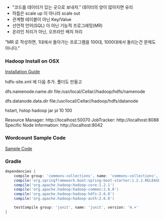 
- "코드를 데이터가 있는 곳으로 보내자." 데이터의 양이 많아지면 유리
- 하둡은 scale up 이 아니라 scale out
- 관계형 테이블이 아닌 Key/Value
- 선언적 언어(SQL) 이 아닌 기능적 프로그래밍(MR)
- 온라인 처리가 아닌, 오프라인 배치 처리

"MR 로 작성하면, 1대에서 돌아가는 프로그램을 100대, 1000대에서 돌리는건 문제도 아니다."


### Hadoop Install on OSX

[Installation Guide](http://amodernstory.com/2014/09/23/installing-hadoop-on-mac-osx-yosemite/)

hdfs-site.xml 에 다음 추가. 폴더도 만들고

dfs.namenode.name.dir
file:/usr/local/Cellar//hadoop/hdfs/namenode

dfs.datanode.data.dir
file:/usr/local/Cellar//hadoop/hdfs/datanode

hstart, hstop
hadoop jar <example jar> pi 10 100

Resource Manager: http://localhost:50070
JobTracker: http://localhost:8088
Specific Node Information: http://localhost:8042

### Wordcount Sample Code

[Sample Code](https://hadoopi.wordpress.com/2013/05/25/setup-maven-project-for-hadoop-in-5mn/)

### Gradle

```gradle
dependencies {
    compile group: 'commons-collections', name: 'commons-collections', version: '3.2'
    compile('org.springframework.boot:spring-boot-starter:1.2.2.RELEASE')
    compile('org.apache.hadoop:hadoop-core:1.2.1')
   	compile('org.apache.hadoop:hadoop-common:2.6.0')
   	compile('org.apache.hadoop:hadoop-hdfs:2.6.0')
   	compile('org.apache.hadoop:hadoop-auth:2.6.0')

    testCompile group: 'junit', name: 'junit', version: '4.+'
}
```
